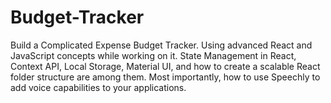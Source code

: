 # Budget-Tracker
Build a Complicated Expense Budget Tracker. Using advanced React and JavaScript concepts while working on it. State Management in React, Context API, Local Storage, Material UI, and how to create a scalable React folder structure are among them. Most importantly, how to use Speechly to add voice capabilities to your applications.
